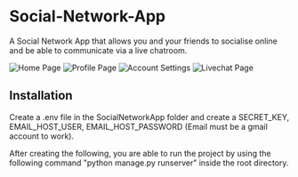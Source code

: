 # Social-Network-App

A Social Network App that allows you and your friends to socialise online and be able to communicate via a live chatroom.

![Home Page](https://user-images.githubusercontent.com/44909676/214359221-f0d29e62-66be-4eae-8ff2-cc257ffbd3bd.JPG)
![Profile Page](https://user-images.githubusercontent.com/44909676/214359299-cb25b8f9-dc79-49e5-98ee-21a15490c50e.JPG)
![Account Settings](https://user-images.githubusercontent.com/44909676/214359349-e9d0134e-5a72-4ed6-bea9-37ebec0c6d12.JPG)
![Livechat Page](https://user-images.githubusercontent.com/44909676/214359434-3e8ab545-3634-4602-b1e3-6005d8f6b229.JPG)

## Installation

Create a .env file in the SocialNetworkApp folder and create a SECRET_KEY, EMAIL_HOST_USER, EMAIL_HOST_PASSWORD (Email must be a gmail account to work).

After creating the following, you are able to run the project by using the following command "python manage.py runserver" inside the root directory.

